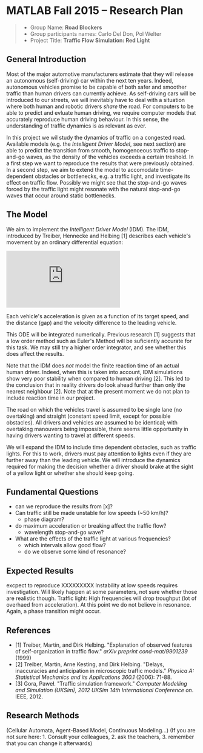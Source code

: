# MATLAB Fall 2015 – Research Plan

> * Group Name: **Road Blockers**
> * Group participants names: Carlo Del Don, Pol Welter
> * Project Title: **Traffic Flow Simulation: Red Light**

## General Introduction

Most of the major automotive manufacturers estimate that they will release an autonomous (self-driving) car within the next ten years. Indeed, autonomous vehicles promise to be capable of both safer and smoother traffic than human drivers can currently achieve. As self-driving cars will be introduced to our streets, we will inevitably have to deal with a situation where both human and robotic drivers *share* the road. For computers to be able to predict and evluate human driving, we require computer models that accurately reproduce human driving behaviour. In this sense, the understanding of traffic dynamics is as relevant as ever.

In this project we wil study the dynamics of traffic on a congested road. Available models (e.g. the *Intelligent Driver Model*, see next section) are able to predict the transition from smooth, homogenoeous traffic to stop-and-go waves, as the density of the vehicles exceeds a certain treshold. In a first step we want to reproduce the results that were previously obtained. In a second step, we aim to extend the model to accomodate time-dependent obstacles or bottlenecks, e.g. a traffic light, and investigate its effect on traffic flow. Possibly we might see that the stop-and-go waves forced by the traffic light might resonate with the natural stop-and-go waves that occur around static bottlenecks.


## The Model

We aim to implement the *Intelligent Driver Model* (IDM). The IDM, introduced by Treiber, Hennecke and Helbing [1] describes each vehicle's movement by an ordinary differential equation:

![equation](https://latex.codecogs.com/gif.latex?%5Cdot%20v_%5Calpha%20%3D%20a%5Cleft%281-%5Cleft%28%5Cfrac%7Bv_%5Calpha%7D%7Bv_0%7D%20%5Cright%20%29%5E%5Cdelta%20-%5Cleft%28%5Cfrac%7Bs%5E*%28v_%5Calpha%2C%20%5CDelta%20v_%5Calpha%29%7D%7Bs_%5Calpha%7D%20%5Cright%20%29%5E2%20%5Cright%20%29)

Each vehicle's acceleration is given as a function of its target speed, and the distance (gap) and the velocity difference to the leading vehicle.

This ODE will be integrated numerically. Previous research [1] suggests that a low order method such as Euler's Method will be suficiently accurate for this task. We may still try a higher order integrator, and see whether this does affect the results.

Note that the IDM does *not* model the finite reaction time of an actual human driver. Indeed, when this is taken into account, IDM simulations show very poor stability when compared to human driving [2]. This led to the conclusion that in reality drivers do look ahead further than only the nearest neighbour [2]. Note that at the present moment we do not plan to include reaction time in our project.

The road on which the vehicles travel is assumed to be single lane (no overtaking) and straight (constant speed limit, except for possible obstacles). All drivers and vehicles are assumed to be identical; with overtaking manouvers being impossible, there seems little opportunity in having drivers wanting to travel at different speeds.

We will expand the IDM to include time dependent obstacles, such as traffic lights. For this to work, drivers must pay attention to lights even if they are further away than the leading vehicle. We will introduce the dynamics required for making the decision whether a driver should brake at the sight of a yellow light or whether she should keep going.


## Fundamental Questions

 - can we reproduce the results from [x]?
 - Can traffic still be made unstable for low speeds (~50 km/h)?
    - phase diagram?
 - do maximum acceleration or breaking affect the traffic flow?
    - wavelength stop-and-go wave?
 - What are the effects of the traffic light at various frequencies?
    - which intervals allow good flow?
    - do we observe some kind of resonance?
    


## Expected Results

excpect to reproduce XXXXXXXXX
Instability at low speeds requires investigation. Will likely happen at some parameters, not sure whether those are realistic though.
Traffic light: High frequencies will drop troughput (lot of overhaed from acceleration). At this point we do not believe in resonance. Again, a phase transition might occur.


## References 
 * [1] Treiber, Martin, and Dirk Helbing. "Explanation of observed features of self-organization in traffic flow." *arXiv preprint cond-mat/9901239* (1999)
 * [2] Treiber, Martin, Arne Kesting, and Dirk Helbing. "Delays, inaccuracies and anticipation in microscopic traffic models." *Physica A: Statistical Mechanics and its Applications 360.1* (2006): 71-88.
 * [3] Gora, Paweł. "Traffic simulation framework." *Computer Modelling and Simulation (UKSim), 2012 UKSim 14th International Conference on*. IEEE, 2012.

## Research Methods

(Cellular Automata, Agent-Based Model, Continuous Modeling...) (If you are not sure here: 1. Consult your colleagues, 2. ask the teachers, 3. remember that you can change it afterwards)

